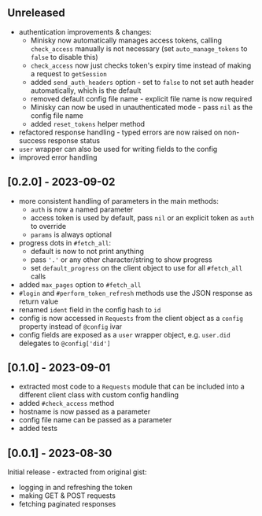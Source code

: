 ## Unreleased

* authentication improvements & changes:
  - Minisky now automatically manages access tokens, calling `check_access` manually is not necessary (set `auto_manage_tokens` to `false` to disable this)
  - `check_access` now just checks token's expiry time instead of making a request to `getSession`
  - added `send_auth_headers` option - set to `false` to not set auth header automatically, which is the default
  - removed default config file name - explicit file name is now required
  - Minisky can now be used in unauthenticated mode - pass `nil` as the config file name
  - added `reset_tokens` helper method
* refactored response handling - typed errors are now raised on non-success response status
* `user` wrapper can also be used for writing fields to the config
* improved error handling

## [0.2.0] - 2023-09-02

* more consistent handling of parameters in the main methods:
  - `auth` is now a named parameter
  - access token is used by default, pass `nil` or an explicit token as `auth` to override
  - `params` is always optional
* progress dots in `#fetch_all`:
  - default is now to not print anything
  - pass `'.'` or any other character/string to show progress
  - set `default_progress` on the client object to use for all `#fetch_all` calls
* added `max_pages` option to `#fetch_all`
* `#login` and `#perform_token_refresh` methods use the JSON response as return value
* renamed `ident` field in the config hash to `id`
* config is now accessed in `Requests` from the client object as a `config` property instead of `@config` ivar
* config fields are exposed as a `user` wrapper object, e.g. `user.did` delegates to `@config['did']`
  
## [0.1.0] - 2023-09-01

- extracted most code to a `Requests` module that can be included into a different client class with custom config handling
- added `#check_access` method
- hostname is now passed as a parameter
- config file name can be passed as a parameter
- added tests

## [0.0.1] - 2023-08-30

Initial release - extracted from original gist:

- logging in and refreshing the token
- making GET & POST requests
- fetching paginated responses
